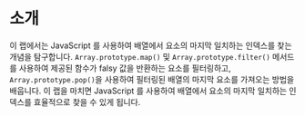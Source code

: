 # 소개

이 랩에서는 JavaScript 를 사용하여 배열에서 요소의 마지막 일치하는 인덱스를 찾는 개념을 탐구합니다. `Array.prototype.map()` 및 `Array.prototype.filter()` 메서드를 사용하여 제공된 함수가 falsy 값을 반환하는 요소를 필터링하고, `Array.prototype.pop()`을 사용하여 필터링된 배열의 마지막 요소를 가져오는 방법을 배웁니다. 이 랩을 마치면 JavaScript 를 사용하여 배열에서 요소의 마지막 일치하는 인덱스를 효율적으로 찾을 수 있게 됩니다.
